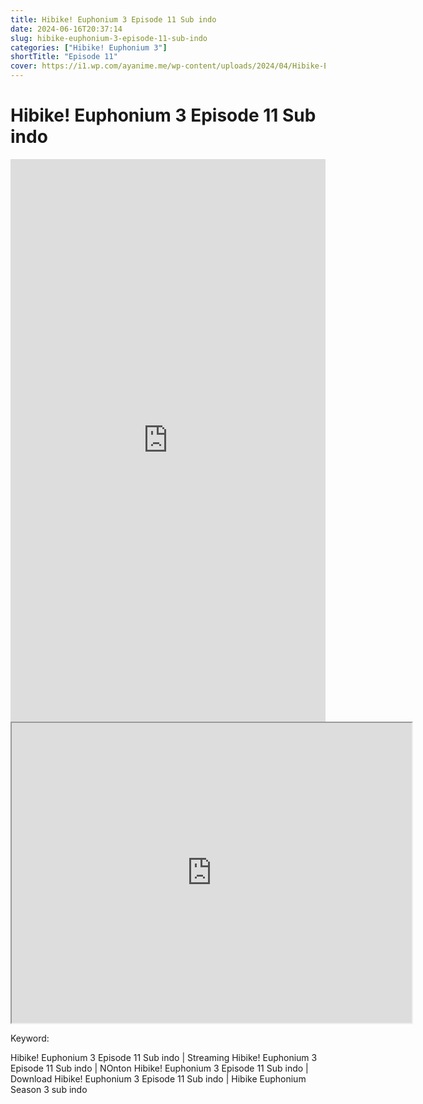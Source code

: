 ```yaml
---
title: Hibike! Euphonium 3 Episode 11 Sub indo
date: 2024-06-16T20:37:14
slug: hibike-euphonium-3-episode-11-sub-indo
categories: ["Hibike! Euphonium 3"]
shortTitle: "Episode 11"
cover: https://i1.wp.com/ayanime.me/wp-content/uploads/2024/04/Hibike-Euphonium-3-1-768x1085-1.jpg
---
```


# Hibike! Euphonium 3 Episode 11 Sub indo

<iframe src="https://play.ayanime.me/include/fluidplayer/fluidplayer.php?VideoSrc1=https%3A%2F%2Fdrive.google.com%2Ffile%2Fd%2F1QxzC5efzCQO1S5ueeSjlk6YUDiyd36W6%2Fpreview&VideoType1=video%2Fmp4&VideoQuality1=480p&VideoSrc2=https%3A%2F%2Fdrive.google.com%2Ffile%2Fd%2F1KNofOym1wP6XncrZRK6tuLcIWMQmnn6E%2Fpreview&VideoType2=video%2Fmp4&VideoQuality2=720p&VideoSrc3=https%3A%2F%2Fdrive.google.com%2Ffile%2Fd%2F1Iz7NTLZ8PpusYykwvg_9lNUJVQ3V4szy%2Fpreview&VideoType3=video%2Fmp4&VideoQuality3=1080p&VideoSrc4=&VideoType4=&VideoQuality4=&VideoPoster=&VideoTrack1=&kind1=&srclang1=&label1=&default1=&VideoTrack2=&kind2=&srclang2=&label2=&default2=&player=fluid+player&server=Drive+API&api=&width=100%25&height=900px" frameborder="0" width="100%" height="900px" allowfullscreen="allowfullscreen" scrolling="no"></iframe>
<iframe src="https://drive.google.com/file/d/1Iz7NTLZ8PpusYykwvg_9lNUJVQ3V4szy/preview" width="640" height="480" allow="accelerometer; autoplay; encrypted-media; gyroscope; fullscreen; picture-in-picture" scrolling="no" seamless="" sandbox="allow-same-origin allow-scripts"></iframe>

Keyword:
<p>Hibike! Euphonium 3 Episode 11 Sub indo | Streaming Hibike! Euphonium 3 Episode 11 Sub indo | NOnton Hibike! Euphonium 3 Episode 11 Sub indo | Download Hibike! Euphonium 3 Episode 11 Sub indo | Hibike Euphonium Season 3 sub indo</p>

